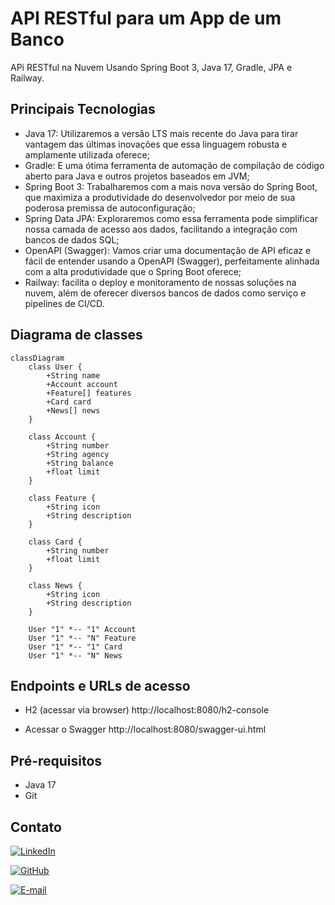 # API RESTful para um App de um Banco
APi RESTful na Nuvem Usando Spring Boot 3, Java 17, Gradle, JPA e Railway.

## Principais Tecnologias
- Java 17: Utilizaremos a versão LTS mais recente do Java para tirar vantagem das últimas inovações que essa linguagem robusta e amplamente utilizada oferece;
- Gradle: E uma ótima ferramenta de automação de compilação de código aberto para Java e outros projetos baseados em JVM;
- Spring Boot 3: Trabalharemos com a mais nova versão do Spring Boot, que maximiza a produtividade do desenvolvedor por meio de sua poderosa premissa de autoconfiguração;
- Spring Data JPA: Exploraremos como essa ferramenta pode simplificar nossa camada de acesso aos dados, facilitando a integração com bancos de dados SQL;
- OpenAPI (Swagger): Vamos criar uma documentação de API eficaz e fácil de entender usando a OpenAPI (Swagger), perfeitamente alinhada com a alta produtividade que o Spring Boot oferece;
- Railway: facilita o deploy e monitoramento de nossas soluções na nuvem, além de oferecer diversos bancos de dados como serviço e pipelines de CI/CD.

## Diagrama de classes

```mermaid
classDiagram
    class User {
        +String name
        +Account account
        +Feature[] features
        +Card card
        +News[] news
    }

    class Account {
        +String number
        +String agency
        +String balance
        +float limit
    }

    class Feature {
        +String icon
        +String description
    }

    class Card {
        +String number
        +float limit
    }

    class News {
        +String icon
        +String description
    }

    User "1" *-- "1" Account
    User "1" *-- "N" Feature
    User "1" *-- "1" Card
    User "1" *-- "N" News
```

## Endpoints e URLs de acesso

- H2 (acessar via browser)
http://localhost:8080/h2-console

- Acessar o Swagger
http://localhost:8080/swagger-ui.html

## Pré-requisitos
- Java 17
- Git

## Contato
[![LinkedIn](https://img.shields.io/badge/LinkedIn-0077B5?style=for-the-badge&logo=linkedin&logoColor=white)](https://www.linkedin.com/in/cassius-barbosa-80a97922/)

[![GitHub](https://img.shields.io/badge/GitHub-100000?style=for-the-badge&logo=github&logoColor=white)](https://github.com/cassius0408)

[![E-mail](https://img.shields.io/badge/-Email-000?style=for-the-badge&logo=microsoft-outlook&logoColor=007BFF)](cassius.barbosa@gmail.com)
